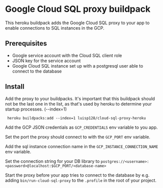 # Google Cloud SQL proxy buildpack

This heroku buildpack adds the Google Cloud SQL proxy to your app to enable
connections to SQL instances in the GCP.

## Prerequisites

- Google service account with the Cloud SQL client role
- JSON key for the service account
- Google Cloud SQL instance set up with a postgresql user able to connect
  to the database

## Install

Add the proxy to your buildpacks. It's important that this buildpack should
not be the last one in the list, as that's used by heroku to determine your
startup processes. (--index=1)

     heroku buildpacks:add --index=1 luisp128/cloud-sql-proxy-heroku

Add the GCP JSON credentials as `GCP_CREDENTIALS` env variable to you app.

Set the port the proxy should connect to with the `GCP_PORT` env
variable.

Add the sql instance connection name in the `GCP_INSTANCE_CONNECTION_NAME` env variable.

Set the connection string for your DB library to
`postgres://<username>:<password>@localhost:$GCP_PORT/<database-name>`

Start the proxy before your app tries to connect to the database by e.g. adding
`bin/run-cloud-sql-proxy` to the `.profile` in the root of your project.
